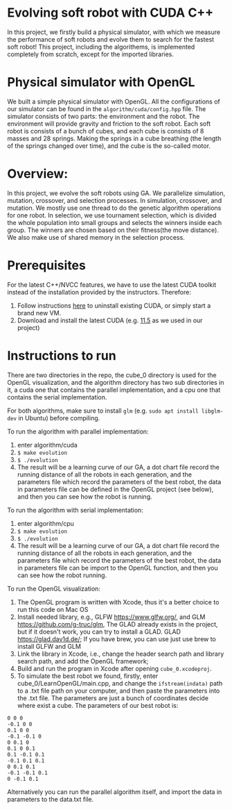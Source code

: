 # Evolving soft robot with CUDA C++
In this project, we firstly build a physical simulator, with which we measure the performance of soft robots and evolve them to search for the fastest
soft robot! This project, including the algorithems, is implemented completely from scratch, except for the imported libraries.

# Physical simulator with OpenGL
We built a simple physical simulator with OpenGL. All the configurations of our simulator can be found in the `algorithm/cuda/config.hpp` file. The simulator consists of two parts: the environment and the robot. The environment will provide gravity and friction to the soft robot. Each soft robot is consists of a bunch of 
cubes, and each cube is consists of 8 masses and 28 springs. Making the springs in a cube breathing (the length of the springs changed over time), and the 
cube is the so-called motor.

# Overview:
In this project, we evolve the soft robots using GA. We parallelize simulation, mutation, crossover, and selection processes. In simulation, crossover, and mutation. We mostly use one thread to do the genetic algorithm operations for one robot. In selection, we use tournament selection, which is divided the whole population into small groups
and selects the winners inside each group. The winners are chosen based on their fitness(the move distance). We also make use of shared memory in the selection 
process.

# Prerequisites
For the latest C++/NVCC features, we have to use the latest CUDA toolkit instead of the installation provided by the instructors. Therefore:

1. Follow instructions [here](https://docs.nvidia.com/cuda/cuda-installation-guide-linux/index.html#handle-uninstallation) to uninstall existing CUDA, or simply start a brand new VM.
2. Download and install the latest CUDA (e.g. [11.5](https://developer.nvidia.com/cuda-downloads?target_os=Linux&target_arch=x86_64&Distribution=Ubuntu&target_version=18.04&target_type=runfile_local) as we used in our project) 

# Instructions to run
There are two directories in the repo, the cube_0 directory is used for the OpenGL visualization, and the algorithm directory has two sub directories in it, a cuda one that contains the parallel implementation, and a cpu one that contains the serial implementation. 

For both algorithms, make sure to install `glm` (e.g. `sudo apt install libglm-dev` in Ubuntu) before compiling. 

To run the algorithm with parallel implementation:
1. enter algorithm/cuda
2. `$ make evolution`
3. `$ ./evolution`
4. The result will be a learning curve of our GA, a dot chart file record the running distance of all the robots in each generation, and the parameters file which record the parameters of the best robot, the data in parameters file can be defined in the OpenGL project (see below), and then you can see how the robot is running.

To run the algorithm with serial implementation:
1. enter algorithm/cpu
2. `$ make evolution`
3. `$ ./evolution`
4. The result will be a learning curve of our GA, a dot chart file record the running distance of all the robots in each generation, and the parameters file which record the parameters of the best robot, the data in parameters file can be import to the OpenGL function, and then you can see how the robot running.

To run the OpenGL visualization: 
1. The OpenGL program is written with Xcode, thus it's a better choice to run this code on Mac OS
2. Install needed library, e.g., GLFW https://www.glfw.org/, and GLM https://github.com/g-truc/glm, The GLAD already exists in the project, but if it doesn't work, you can try to install a GLAD. GLAD https://glad.dav1d.de/; If you have brew, you can use just use brew to install GLFW and GLM
3. Link the library in Xcode, i.e., change the header search path and library search path, and add the OpenGL framework;
4. Build and run the program in Xcode after opening `cube_0.xcodeproj`.
5. To simulate the best robot we found, firstly, enter cube_0/LearnOpenGL/main.cpp, and change the `ifstream(indata)` path to a .txt file path on your computer, and then paste the parameters into the .txt file. The parameters are just a bunch of coordinates decide where exist a cube. The parameters of our best robot is: 

```
0 0 0
-0.1 0 0
0.1 0 0
-0.1 -0.1 0
0 0.1 0
0.1 0 0.1
0.1 -0.1 0.1
-0.1 0.1 0.1
0 0.1 0.1
-0.1 -0.1 0.1
0 -0.1 0.1
```

Alternatively you can run the parallel algorithm itself, and import the data in parameters to the data.txt file.
